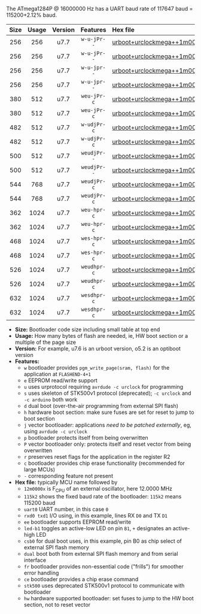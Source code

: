 The ATmega1284P @ 16000000 Hz has a UART baud rate of 117647 baud = 115200+2.12% baud.

|Size|Usage|Version|Features|Hex file|
|:-:|:-:|:-:|:-:|:--|
|256|256|u7.7|`w-u-jPr--`|[urboot+urclockmega++1m0000x++++7k2_uart0_rxd0_txd1_led+c7.hex](https://raw.githubusercontent.com/stefanrueger/urboot.hex/main/boards/urclockmega/external_oscillator/fcpu++1m0000_Hz/br++++7k2_bps/urboot+urclockmega++1m0000x++++7k2_uart0_rxd0_txd1_led+c7.hex)|
|256|256|u7.7|`w-u-jPr--`|[urboot+urclockmega++1m0000x++++7k2_uart1_rxd2_txd3_led+c7.hex](https://raw.githubusercontent.com/stefanrueger/urboot.hex/main/boards/urclockmega/external_oscillator/fcpu++1m0000_Hz/br++++7k2_bps/urboot+urclockmega++1m0000x++++7k2_uart1_rxd2_txd3_led+c7.hex)|
|256|256|u7.7|`w-u-jpr--`|[urboot+urclockmega++1m0000x++++7k2_uart0_rxd0_txd1_led+c7_fr.hex](https://raw.githubusercontent.com/stefanrueger/urboot.hex/main/boards/urclockmega/external_oscillator/fcpu++1m0000_Hz/br++++7k2_bps/urboot+urclockmega++1m0000x++++7k2_uart0_rxd0_txd1_led+c7_fr.hex)|
|256|256|u7.7|`w-u-jpr--`|[urboot+urclockmega++1m0000x++++7k2_uart1_rxd2_txd3_led+c7_fr.hex](https://raw.githubusercontent.com/stefanrueger/urboot.hex/main/boards/urclockmega/external_oscillator/fcpu++1m0000_Hz/br++++7k2_bps/urboot+urclockmega++1m0000x++++7k2_uart1_rxd2_txd3_led+c7_fr.hex)|
|380|512|u7.7|`weu-jPr-c`|[urboot+urclockmega++1m0000x++++7k2_uart0_rxd0_txd1_ee_led+c7_fr_ce.hex](https://raw.githubusercontent.com/stefanrueger/urboot.hex/main/boards/urclockmega/external_oscillator/fcpu++1m0000_Hz/br++++7k2_bps/urboot+urclockmega++1m0000x++++7k2_uart0_rxd0_txd1_ee_led+c7_fr_ce.hex)|
|380|512|u7.7|`weu-jPr-c`|[urboot+urclockmega++1m0000x++++7k2_uart1_rxd2_txd3_ee_led+c7_fr_ce.hex](https://raw.githubusercontent.com/stefanrueger/urboot.hex/main/boards/urclockmega/external_oscillator/fcpu++1m0000_Hz/br++++7k2_bps/urboot+urclockmega++1m0000x++++7k2_uart1_rxd2_txd3_ee_led+c7_fr_ce.hex)|
|482|512|u7.7|`w-udjPr-c`|[urboot+urclockmega++1m0000x++++7k2_uart0_rxd0_txd1_led+c7_csb3_dual_fr_ce.hex](https://raw.githubusercontent.com/stefanrueger/urboot.hex/main/boards/urclockmega/external_oscillator/fcpu++1m0000_Hz/br++++7k2_bps/urboot+urclockmega++1m0000x++++7k2_uart0_rxd0_txd1_led+c7_csb3_dual_fr_ce.hex)|
|482|512|u7.7|`w-udjPr-c`|[urboot+urclockmega++1m0000x++++7k2_uart1_rxd2_txd3_led+c7_csb3_dual_fr_ce.hex](https://raw.githubusercontent.com/stefanrueger/urboot.hex/main/boards/urclockmega/external_oscillator/fcpu++1m0000_Hz/br++++7k2_bps/urboot+urclockmega++1m0000x++++7k2_uart1_rxd2_txd3_led+c7_csb3_dual_fr_ce.hex)|
|500|512|u7.7|`weudjPr--`|[urboot+urclockmega++1m0000x++++7k2_uart0_rxd0_txd1_ee_led+c7_csb3_dual_fr.hex](https://raw.githubusercontent.com/stefanrueger/urboot.hex/main/boards/urclockmega/external_oscillator/fcpu++1m0000_Hz/br++++7k2_bps/urboot+urclockmega++1m0000x++++7k2_uart0_rxd0_txd1_ee_led+c7_csb3_dual_fr.hex)|
|500|512|u7.7|`weudjPr--`|[urboot+urclockmega++1m0000x++++7k2_uart1_rxd2_txd3_ee_led+c7_csb3_dual_fr.hex](https://raw.githubusercontent.com/stefanrueger/urboot.hex/main/boards/urclockmega/external_oscillator/fcpu++1m0000_Hz/br++++7k2_bps/urboot+urclockmega++1m0000x++++7k2_uart1_rxd2_txd3_ee_led+c7_csb3_dual_fr.hex)|
|544|768|u7.7|`weudjPr-c`|[urboot+urclockmega++1m0000x++++7k2_uart0_rxd0_txd1_ee_led+c7_csb3_dual_fr_ce.hex](https://raw.githubusercontent.com/stefanrueger/urboot.hex/main/boards/urclockmega/external_oscillator/fcpu++1m0000_Hz/br++++7k2_bps/urboot+urclockmega++1m0000x++++7k2_uart0_rxd0_txd1_ee_led+c7_csb3_dual_fr_ce.hex)|
|544|768|u7.7|`weudjPr-c`|[urboot+urclockmega++1m0000x++++7k2_uart1_rxd2_txd3_ee_led+c7_csb3_dual_fr_ce.hex](https://raw.githubusercontent.com/stefanrueger/urboot.hex/main/boards/urclockmega/external_oscillator/fcpu++1m0000_Hz/br++++7k2_bps/urboot+urclockmega++1m0000x++++7k2_uart1_rxd2_txd3_ee_led+c7_csb3_dual_fr_ce.hex)|
|362|1024|u7.7|`weu-hpr-c`|[urboot+urclockmega++1m0000x++++7k2_uart0_rxd0_txd1_ee_led+c7_fr_ce_hw.hex](https://raw.githubusercontent.com/stefanrueger/urboot.hex/main/boards/urclockmega/external_oscillator/fcpu++1m0000_Hz/br++++7k2_bps/urboot+urclockmega++1m0000x++++7k2_uart0_rxd0_txd1_ee_led+c7_fr_ce_hw.hex)|
|362|1024|u7.7|`weu-hpr-c`|[urboot+urclockmega++1m0000x++++7k2_uart1_rxd2_txd3_ee_led+c7_fr_ce_hw.hex](https://raw.githubusercontent.com/stefanrueger/urboot.hex/main/boards/urclockmega/external_oscillator/fcpu++1m0000_Hz/br++++7k2_bps/urboot+urclockmega++1m0000x++++7k2_uart1_rxd2_txd3_ee_led+c7_fr_ce_hw.hex)|
|468|1024|u7.7|`wes-hpr-c`|[urboot+urclockmega++1m0000x++++7k2_uart0_rxd0_txd1_ee_led+c7_fr_ce_stk500_hw.hex](https://raw.githubusercontent.com/stefanrueger/urboot.hex/main/boards/urclockmega/external_oscillator/fcpu++1m0000_Hz/br++++7k2_bps/urboot+urclockmega++1m0000x++++7k2_uart0_rxd0_txd1_ee_led+c7_fr_ce_stk500_hw.hex)|
|468|1024|u7.7|`wes-hpr-c`|[urboot+urclockmega++1m0000x++++7k2_uart1_rxd2_txd3_ee_led+c7_fr_ce_stk500_hw.hex](https://raw.githubusercontent.com/stefanrueger/urboot.hex/main/boards/urclockmega/external_oscillator/fcpu++1m0000_Hz/br++++7k2_bps/urboot+urclockmega++1m0000x++++7k2_uart1_rxd2_txd3_ee_led+c7_fr_ce_stk500_hw.hex)|
|526|1024|u7.7|`weudhpr-c`|[urboot+urclockmega++1m0000x++++7k2_uart0_rxd0_txd1_ee_led+c7_csb3_dual_fr_ce_hw.hex](https://raw.githubusercontent.com/stefanrueger/urboot.hex/main/boards/urclockmega/external_oscillator/fcpu++1m0000_Hz/br++++7k2_bps/urboot+urclockmega++1m0000x++++7k2_uart0_rxd0_txd1_ee_led+c7_csb3_dual_fr_ce_hw.hex)|
|526|1024|u7.7|`weudhpr-c`|[urboot+urclockmega++1m0000x++++7k2_uart1_rxd2_txd3_ee_led+c7_csb3_dual_fr_ce_hw.hex](https://raw.githubusercontent.com/stefanrueger/urboot.hex/main/boards/urclockmega/external_oscillator/fcpu++1m0000_Hz/br++++7k2_bps/urboot+urclockmega++1m0000x++++7k2_uart1_rxd2_txd3_ee_led+c7_csb3_dual_fr_ce_hw.hex)|
|632|1024|u7.7|`wesdhpr-c`|[urboot+urclockmega++1m0000x++++7k2_uart0_rxd0_txd1_ee_led+c7_csb3_dual_fr_ce_stk500_hw.hex](https://raw.githubusercontent.com/stefanrueger/urboot.hex/main/boards/urclockmega/external_oscillator/fcpu++1m0000_Hz/br++++7k2_bps/urboot+urclockmega++1m0000x++++7k2_uart0_rxd0_txd1_ee_led+c7_csb3_dual_fr_ce_stk500_hw.hex)|
|632|1024|u7.7|`wesdhpr-c`|[urboot+urclockmega++1m0000x++++7k2_uart1_rxd2_txd3_ee_led+c7_csb3_dual_fr_ce_stk500_hw.hex](https://raw.githubusercontent.com/stefanrueger/urboot.hex/main/boards/urclockmega/external_oscillator/fcpu++1m0000_Hz/br++++7k2_bps/urboot+urclockmega++1m0000x++++7k2_uart1_rxd2_txd3_ee_led+c7_csb3_dual_fr_ce_stk500_hw.hex)|

- **Size:** Bootloader code size including small table at top end
- **Usage:** How many bytes of flash are needed, ie, HW boot section or a multiple of the page size
- **Version:** For example, u7.6 is an urboot version, o5.2 is an optiboot version
- **Features:**
  + `w` bootloader provides `pgm_write_page(sram, flash)` for the application at `FLASHEND-4+1`
  + `e` EEPROM read/write support
  + `u` uses urprotocol requiring `avrdude -c urclock` for programming
  + `s` uses skeleton of STK500v1 protocol (deprecated); `-c urclock` and `-c arduino` both work
  + `d` dual boot (over-the-air programming from external SPI flash)
  + `h` hardware boot section: make sure fuses are set for reset to jump to boot section
  + `j` vector bootloader: applications *need to be patched externally*, eg, using `avrdude -c urclock`
  + `p` bootloader protects itself from being overwritten
  + `P` vector bootloader only: protects itself and reset vector from being overwritten
  + `r` preserves reset flags for the application in the register R2
  + `c` bootloader provides chip erase functionality (recommended for large MCUs)
  + `-` corresponding feature not present
- **Hex file:** typically MCU name followed by
  + `12m0000x` is F<sub>CPU</sub> of an external oscillator, here 12.0000 MHz
  + `115k2` shows the fixed baud rate of the bootloader: `115k2` means 115200 baud
  + `uart0` UART number, in this case `0`
  + `rxd0 txd1` I/O using, in this example, lines RX `D0` and TX `D1`
  + `ee` bootloader supports EEPROM read/write
  + `led-b1` toggles an active-low LED on pin `B1`, `+` designates an active-high LED
  + `csb0` for dual boot uses, in this example, pin B0 as chip select of external SPI flash memory
  + `dual` boot both from external SPI flash memory and from serial interface
  + `fr` bootloader provides non-essential code ("frills") for smoother error handling
  + `ce` bootloader provides a chip erase command
  + `stk500` uses deprecated STK500v1 protocol to communicate with bootloader
  + `hw` hardware supported bootloader: set fuses to jump to the HW boot section, not to reset vector
